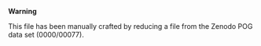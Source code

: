 **Warning**

This file has been manually crafted by reducing a file from the Zenodo POG data set (0000/00077).

